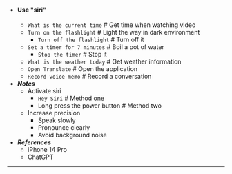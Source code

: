 - #### Use "siri"
    - `What is the current time` # Get time when watching video
    - `Turn on the flashlight` # Light the way in dark environment
        - `Turn off the flashlight` # Turn off it
    - `Set a timer for 7 minutes` # Boil a pot of water
        - `Stop the timer` # Stop it
    - `What is the weather today` # Get weather information
    - `Open Translate` # Open the application
    - `Record voice memo` # Record a conversation
- ***Notes***
    - Activate siri
        - `Hey Siri` # Method one
        - Long press the power button # Method two
    - Increase precision
        - Speak slowly
        - Pronounce clearly
        - Avoid background noise
- ***References***
    - iPhone 14 Pro
    - ChatGPT
- ---
